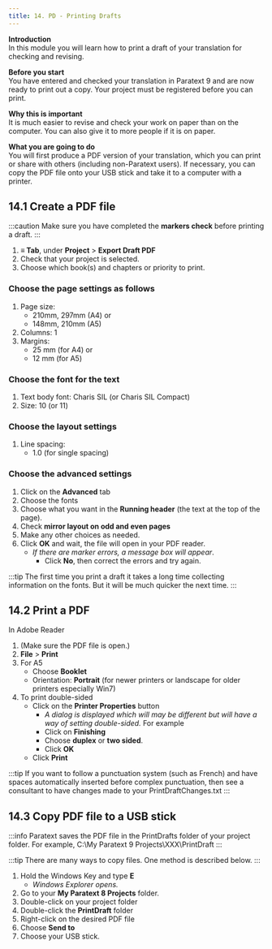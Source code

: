 ```yaml
---
title: 14. PD - Printing Drafts
---
```


**Introduction**  
In this module you will learn how to print a draft of your translation for checking and revising.

**Before you start**  
You have entered and checked your translation in Paratext 9 and are now ready to print out a copy. Your project must be registered before you can print.

**Why this is important**  
It is much easier to revise and check your work on paper than on the computer. You can also give it to more people if it is on paper.

**What you are going to do**  
You will first produce a PDF version of your translation, which you can print or share with others (including non-Paratext users). If necessary, you can copy the PDF file onto your USB stick and take it to a computer with a printer.


## 14.1 Create a PDF file
:::caution
Make sure you have completed the **markers check** before printing a draft.
:::

1.  **≡ Tab**, under **Project** \> **Export Draft PDF**
1.  Check that your project is selected.
1.  Choose which book(s) and chapters or priority to print.

### Choose the page settings as follows
1.  Page size:
    -  210mm, 297mm (A4) or
    -  148mm, 210mm (A5)
2.  Columns: 1
3.  Margins:
    -  25 mm (for A4) or
    -  12 mm (for A5)

### Choose the font for the text
1.  Text body font: Charis SIL (or Charis SIL Compact)
2.  Size: 10 (or 11)

### Choose the layout settings
1. Line spacing:
     -  1.0 (for single spacing)

### Choose the advanced settings
1.  Click on the **Advanced** tab
9.  Choose the fonts
10. Choose what you want in the **Running header** (the text at the top of the page).
11. Check **mirror layout on odd and even pages**
12. Make any other choices as needed.
13. Click **OK** and wait, the file will open in your PDF reader.
    -  *If there are marker errors, a message box will appear*.
        -  Click **No**, then correct the errors and try again.

:::tip
The first time you print a draft it takes a long time collecting information on the fonts. But it will be much quicker the next time.
:::
## 14.2 Print a PDF
In Adobe Reader

1.  (Make sure the PDF file is open.)
1.  **File** \> **Print**
1.  For A5
    -  Choose **Booklet**
    -  Orientation: **Portrait** (for newer printers or landscape for older printers especially Win7)
1.  To print double-sided
    - Click on the **Printer Properties** button
      - *A dialog is displayed which will may be different but will have a way of setting double-sided.* For example
      - Click on **Finishing**
      - Choose **duplex** or **two sided**.
      - Click **OK**
     - Click **Print**

:::tip
If you want to follow a punctuation system (such as French) and have spaces automatically inserted before complex punctuation, then see a consultant to have changes made to your PrintDraftChanges.txt
:::

## 14.3 Copy PDF file to a USB stick
:::info
Paratext saves the PDF file in the PrintDrafts folder of your project folder. For example, C:\\My Paratext 9 Projects\\XXX\\PrintDraft
:::

:::tip
There are many ways to copy files. One method is described below.
:::
1.  Hold the Windows Key and type **E**
    -  *Windows Explorer opens.*
1.  Go to your **My Paratext 8 Projects** folder.
1.  Double-click on your project folder
1.  Double-click the **PrintDraft** folder
1.  Right-click on the desired PDF file
1.  Choose **Send to**
1.  Choose your USB stick.
